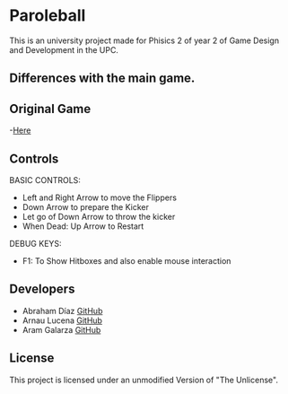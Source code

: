 # Paroleball
This is an university project made for Phisics 2 of year 2 of Game Design and Development in the UPC.


## Differences with the main game.
  
  
  
 ## Original Game 
 -[Here](https://virtually-competent.itch.io/paroleball) 

## Controls
  BASIC CONTROLS:
 
 * Left and Right Arrow to move the Flippers
 * Down Arrow to prepare the Kicker
 * Let go of Down Arrow to throw the kicker
 * When Dead: Up Arrow to Restart
 
  DEBUG KEYS:
 
 * F1: To Show Hitboxes and also enable mouse interaction
 

## Developers

 - Abraham Díaz [GitHub](https://github.com/Theran1)
 - Arnau Lucena [GitHub](https://github.com/TitoLuce)
 - Aram Galarza [GitHub](https://github.com/WittIsHere)

## License

This project is licensed under an unmodified Version of "The Unlicense".
